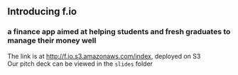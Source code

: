 ## Introducing f.io
### a finance app aimed at helping students and fresh graduates to manage their money well
The link is at http://f.io.s3.amazonaws.com/index, deployed on S3
<br>
Our pitch deck can be viewed in the `slides` folder
